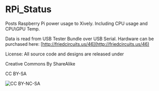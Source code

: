 RPi_Status
==========

Posts Raspberry Pi power usage to Xively. Including CPU usage and CPU\GPU Temp.

Data is read from USB Tester Bundle over USB Serial. 
Hardware can be purchased here: [http://friedcircuits.us/46](http://friedcircuits.us/46)

License: All source code and designs are released under 

Creative Commons By ShareAlike 

CC BY-SA

![CC BY-NC-SA](http://i.creativecommons.org/l/by-sa/3.0/88x31.png)

